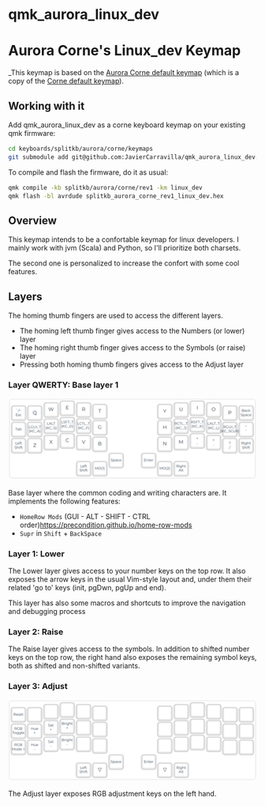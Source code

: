 # qmk_aurora_linux_dev

# Aurora Corne's Linux_dev Keymap

_This keymap is based on the [Aurora Corne default keymap](https://github.com/qmk/qmk_firmware/tree/master/keyboards/splitkb/aurora/corne/keymaps/default)
(which is a copy of the [Corne default keymap](https://github.com/qmk/qmk_firmware/tree/master/keyboards/crkbd/keymaps/default)).

## Working with it
Add qmk_aurora_linux_dev as a corne keyboard keymap on your existing qmk firmware:

```bash
cd keyboards/splitkb/aurora/corne/keymaps
git submodule add git@github.com:JavierCarravilla/qmk_aurora_linux_dev.git linux_dev
```

To compile and flash the firmware, do it as usual:

```bash
qmk compile -kb splitkb/aurora/corne/rev1 -km linux_dev
qmk flash -bl avrdude splitkb_aurora_corne_rev1_linux_dev.hex

```

## Overview
This keymap intends to be a confortable keymap for linux developers. I mainly
work with jvm (Scala) and Python, so I'll prioritize both charsets.

The second one is personalized to increase the confort with some cool features.

## Layers
The homing thumb fingers are used to access the different layers.

* The homing left thumb finger gives access to the Numbers (or lower) layer
* The homing right thumb finger gives access to the Symbols (or raise) layer
* Pressing both homing thumb fingers gives access to the Adjust layer

### Layer QWERTY: Base layer 1

![Layer 0](.images/layer0.png)

Base layer where the common coding and writing characters are. It implements the
following features:

* `HomeRow Mods` (GUI - ALT - SHIFT - CTRL order)https://precondition.github.io/home-row-mods
* `Supr` in `Shift` + `BackSpace`

### Layer 1: Lower

The Lower layer gives access to your number keys on the top row. It also exposes
the arrow keys in the usual Vim-style layout and, under them their related 'go to'
keys (init, pgDwn, pgUp and end).

This layer has also some macros and shortcuts to improve the navigation and debugging
process

### Layer 2: Raise

The Raise layer gives access to the symbols. In addition to shifted number keys on the top row, the right hand also exposes the remaining symbol keys, both as shifted and non-shifted variants.

### Layer 3: Adjust

![Layer 3](.images/layer3.png)

The Adjust layer exposes RGB adjustment keys on the left hand.
